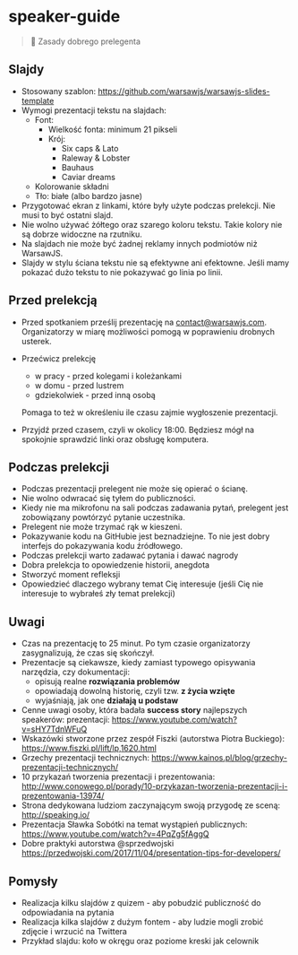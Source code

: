 # speaker-guide

> :star2: Zasady dobrego prelegenta

## Slajdy

* Stosowany szablon: https://github.com/warsawjs/warsawjs-slides-template
* Wymogi prezentacji tekstu na slajdach:
    + Font:
        - Wielkość fonta: minimum 21 pikseli
        - Krój:
            * Six caps & Lato
            * Raleway & Lobster
            * Bauhaus
            * Caviar dreams
    + Kolorowanie składni
    + Tło: białe (albo bardzo jasne)
* Przygotować ekran z linkami, które były użyte podczas prelekcji. Nie musi 
   to być ostatni slajd.
* Nie wolno używać żółtego oraz szarego koloru tekstu. Takie kolory nie są 
   dobrze widoczne na rzutniku.
* Na slajdach nie może być żadnej reklamy innych podmiotów niż WarsawJS.
* Slajdy w stylu ściana tekstu nie są efektywne ani efektowne. Jeśli mamy 
    pokazać dużo tekstu to nie pokazywać go linia po linii.

## Przed prelekcją

* Przed spotkaniem prześlij prezentację na contact@warsawjs.com.
   Organizatorzy w miarę możliwości pomogą w poprawieniu drobnych usterek.
* Przećwicz prelekcję
   + w pracy - przed kolegami i koleżankami
   + w domu - przed lustrem
   + gdziekolwiek - przed inną osobą

   Pomaga to też w określeniu ile czasu zajmie wygłoszenie prezentacji.
* Przyjdź przed czasem, czyli w okolicy 18:00. Będziesz mógł na spokojnie
   sprawdzić linki oraz obsługę komputera.

## Podczas prelekcji

* Podczas prezentacji prelegent nie może się opierać o ścianę.
* Nie wolno odwracać się tyłem do publiczności.
* Kiedy nie ma mikrofonu na sali podczas zadawania pytań, prelegent jest
   zobowiązany powtórzyć pytanie uczestnika.
* Prelegent nie może trzymać rąk w kieszeni.
* Pokazywanie kodu na GitHubie jest beznadziejne. To nie jest dobry interfejs
    do pokazywania kodu źródłowego.
* Podczas prelekcji warto zadawać pytania i dawać nagrody
* Dobra prelekcja to opowiedzenie historii, anegdota
* Stworzyć moment refleksji
* Opowiedzieć dlaczego wybrany temat Cię interesuje (jeśli Cię nie interesuje
    to wybrałeś zły temat prelekcji)

## Uwagi

* Czas na prezentację to 25 minut. Po tym czasie organizatorzy zasygnalizują,
   że czas się skończył.
* Prezentacje są ciekawsze, kiedy zamiast typowego opisywania narzędzia,
   czy dokumentacji:
    + opisują realne **rozwiązania problemów**
    + opowiadają dowolną historię, czyli tzw. **z życia wzięte**
    + wyjaśniają, jak one **działają u podstaw**
* Cenne uwagi osoby, która badała **success story** najlepszych speakerów:
    prezentacji: https://www.youtube.com/watch?v=sHY7TdnWFuQ
* Wskazówki stworzone przez zespół Fiszki (autorstwa Piotra Buckiego):
    https://www.fiszki.pl/lift/lp,1620.html
* Grzechy prezentacji technicznych:
    https://www.kainos.pl/blog/grzechy-prezentacji-technicznych/
* 10 przykazań tworzenia prezentacji i prezentowania:
    http://www.conowego.pl/porady/10-przykazan-tworzenia-prezentacji-i-prezentowania-13974/
 * Strona dedykowana ludziom zaczynającym swoją przygodę ze sceną:
    http://speaking.io/
 * Prezentacja Sławka Sobótki na temat wystąpień publicznych:
    https://www.youtube.com/watch?v=4PqZg5fAggQ
 * Dobre praktyki autorstwa @sprzedwojski
    https://przedwojski.com/2017/11/04/presentation-tips-for-developers/

## Pomysły

* Realizacja kilku slajdów z quizem - aby pobudzić publiczność do odpowiadania
    na pytania
* Realizacja kilka slajdów z dużym fontem - aby ludzie mogli zrobić zdjęcie
    i wrzucić na Twittera
* Przykład slajdu: koło w okręgu oraz poziome kreski jak celownik
